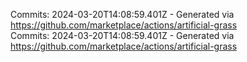 Commits: 2024-03-20T14:08:59.401Z - Generated via https://github.com/marketplace/actions/artificial-grass
<br>
Commits: 2024-03-20T14:08:59.401Z - Generated via https://github.com/marketplace/actions/artificial-grass
<br>
